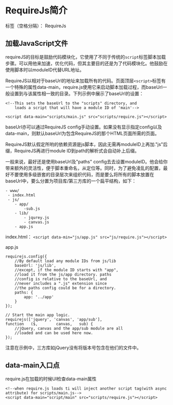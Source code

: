 # RequireJs简介
标签（空格分隔）： RequireJs



## 加载JavaScript文件
requireJS的目标是鼓励代码模块化，它使用了不同于传统的`script`标签脚本加载步骤。可以用他来加速，优化代码，但其主要目的还是为了代码模块化。他鼓励在使用脚本时以moduleID代替URL地址。

RequireJS以相对于baseUrl的地址来加载所有的代码。页面顶层`<script>`标签有一个特殊的属性data-main，require.js使用它来启动脚本加载过程，而baseUrl一般设置到与该属性相一致的目录。下列示例中展示了baseUrl的设置：
```
<!--This sets the baseUrl to the "scripts" directory, and
    loads a script that will have a module ID of 'main'-->
    
<script data-main="scripts/main.js" src="scripts/require.js"></script>
```

baseUrl亦可以通过RequireJS config手动设置。如果没有显示指定config以及data-main，则默认baseUrl为包含RequireJS的那个HTML页面所需的页面。

RequireJS默认假定所哟的依赖资源是js脚本，因此无需再moduleID上再加."js"后缀，RequireJS再进行module ID到path的解析式会自动补上后缀。

一般来说，最好还是使用baseUrl及"paths" config去去设置moduleID。他会给你带来额外的灵活性，便于脚本重命名，从定位等。同时，为了避免凌乱的配置，最好不要使用多级嵌套的目录层次来组织代码，而是要么将所有的脚本放置在baseUrl中，要么分置为项目库/第三方库的一个扁平结构，如下：
```
- www/
 - index.html
 - js/
    - app/
        -sub.js
    - lib/
        - jqurey.js
        - canvas.js
    - app.js
```

index.html：
`<script data-min="js/app.js" src="js/require.js"></script>`

app.js
```
requirejs.config({
    //By default load any module IDs from js/lib
    baseUrl: 'js/lib',
    //except, if the module ID starts with "app",
    //load it from the js/app directory. paths
    //config is relative to the baseUrl, and
    //never includes a ".js" extension since
    //the paths config could be for a directory.
    paths: {
        app: '../app'
    }
});

// Start the main app logic.
requirejs(['jquery', 'canvas', 'app/sub'],
function   ($,        canvas,   sub) {
    //jQuery, canvas and the app/sub module are all
    //loaded and can be used here now.
});
```

注意在示例中，三方库如jQuery没有将版本号包含在他们的文件中。

## data-main入口点
require.js在加载的时候UI检查data-main属性
```
<!--when require.js loads ti will inject another script tag(with async attribute) for scripts/main.js-->
<script data-main="script/main" src="scripts/require.js"></script>
```

